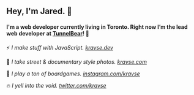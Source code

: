 ## Hey, I'm Jared. 👋 

#### I'm a web developer currently living in Toronto. Right now I’m the lead web developer at [TunnelBear](https://www.tunnelbear.com)! 🐻 

⚡ _I make stuff with JavaScript. [kravse.dev](https://www.kravse.dev)_

📸 _I take street & documentary style photos. [kravse.com](https://www.kravse.com)_

🎲 _I play a ton of boardgames. [instagram.com/kravse](https://www.instagram.com/kravse)_

🔥 _I yell into the void. [twitter.com/kravse](https://www.twitter.com/kravse)_ 

